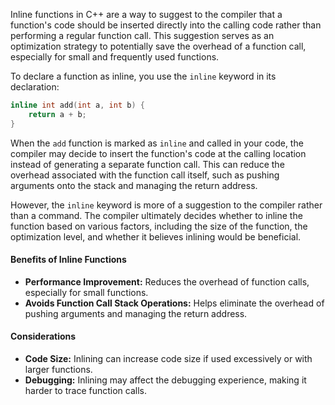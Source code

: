 [//]: # (### Inline Functions)

Inline functions in C++ are a way to suggest to the compiler that a function's code should be inserted directly into the calling code rather than performing a regular function call. This suggestion serves as an optimization strategy to potentially save the overhead of a function call, especially for small and frequently used functions.

To declare a function as inline, you use the `inline` keyword in its declaration:

```cpp
inline int add(int a, int b) {
    return a + b;
}
```

When the `add` function is marked as `inline` and called in your code, the compiler may decide to insert the function's code at the calling location instead of generating a separate function call. This can reduce the overhead associated with the function call itself, such as pushing arguments onto the stack and managing the return address.

However, the `inline` keyword is more of a suggestion to the compiler rather than a command. The compiler ultimately decides whether to inline the function based on various factors, including the size of the function, the optimization level, and whether it believes inlining would be beneficial.

#### Benefits of Inline Functions

- **Performance Improvement:** Reduces the overhead of function calls, especially for small functions.
- **Avoids Function Call Stack Operations:** Helps eliminate the overhead of pushing arguments and managing the return address.

#### Considerations

- **Code Size:** Inlining can increase code size if used excessively or with larger functions.
- **Debugging:** Inlining may affect the debugging experience, making it harder to trace function calls.
